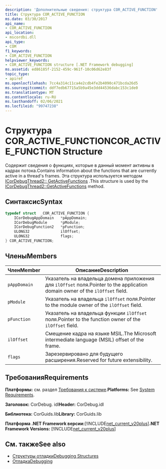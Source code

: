```yaml
---
description: 'Дополнительные сведения: структура COR_ACTIVE_FUNCTION'
title: Структура COR_ACTIVE_FUNCTION
ms.date: 03/30/2017
api_name:
- COR_ACTIVE_FUNCTION
api_location:
- mscordbi.dll
api_type:
- COM
f1_keywords:
- COR_ACTIVE_FUNCTION
helpviewer_keywords:
- COR_ACTIVE_FUNCTION structure [.NET Framework debugging]
ms.assetid: ed86185f-2152-459c-961f-10c06d62e83f
topic_type:
- apiref
ms.openlocfilehash: 7cc4a314c11ca4e2cdb4fe2b4090c471bcda26d5
ms.sourcegitcommit: ddf7edb67715a5b9a45e3dd44536dabc153c1de0
ms.translationtype: MT
ms.contentlocale: ru-RU
ms.lasthandoff: 02/06/2021
ms.locfileid: "99747238"
---
```

# <a name="cor_active_function-structure"></a><span data-ttu-id="41c9d-103">Структура COR_ACTIVE_FUNCTION</span><span class="sxs-lookup"><span data-stu-id="41c9d-103">COR_ACTIVE_FUNCTION Structure</span></span>

<span data-ttu-id="41c9d-104">Содержит сведения о функциях, которые в данный момент активны в кадрах потока.</span><span class="sxs-lookup"><span data-stu-id="41c9d-104">Contains information about the functions that are currently active in a thread's frames.</span></span> <span data-ttu-id="41c9d-105">Эта структура используется методом [ICorDebugThread2:: GetActiveFunctions](icordebugthread2-getactivefunctions-method.md) .</span><span class="sxs-lookup"><span data-stu-id="41c9d-105">This structure is used by the [ICorDebugThread2::GetActiveFunctions](icordebugthread2-getactivefunctions-method.md) method.</span></span>  
  
## <a name="syntax"></a><span data-ttu-id="41c9d-106">Синтаксис</span><span class="sxs-lookup"><span data-stu-id="41c9d-106">Syntax</span></span>  
  
```cpp  
typedef struct  _COR_ACTIVE_FUNCTION {  
    ICorDebugAppDomain   *pAppDomain;  
    ICorDebugModule      *pModule;  
    ICorDebugFunction2   *pFunction;  
    ULONG32              ilOffset;  
    ULONG32              flags;  
} COR_ACTIVE_FUNCTION;  
```  
  
## <a name="members"></a><span data-ttu-id="41c9d-107">Члены</span><span class="sxs-lookup"><span data-stu-id="41c9d-107">Members</span></span>  
  
|<span data-ttu-id="41c9d-108">Член</span><span class="sxs-lookup"><span data-stu-id="41c9d-108">Member</span></span>|<span data-ttu-id="41c9d-109">Описание</span><span class="sxs-lookup"><span data-stu-id="41c9d-109">Description</span></span>|  
|------------|-----------------|  
|`pAppDomain`|<span data-ttu-id="41c9d-110">Указатель на владельца домена приложения для `ilOffset` поля.</span><span class="sxs-lookup"><span data-stu-id="41c9d-110">Pointer to the application domain owner of the `ilOffset` field.</span></span>|  
|`pModule`|<span data-ttu-id="41c9d-111">Указатель на владельца `ilOffset` поля.</span><span class="sxs-lookup"><span data-stu-id="41c9d-111">Pointer to the module owner of the `ilOffset` field.</span></span>|  
|`pFunction`|<span data-ttu-id="41c9d-112">Указатель на владельца функции `ilOffset` поля.</span><span class="sxs-lookup"><span data-stu-id="41c9d-112">Pointer to the function owner of the `ilOffset` field.</span></span>|  
|`ilOffset`|<span data-ttu-id="41c9d-113">Смещение кадра на языке MSIL.</span><span class="sxs-lookup"><span data-stu-id="41c9d-113">The Microsoft intermediate language (MSIL) offset of the frame.</span></span>|  
|`flags`|<span data-ttu-id="41c9d-114">Зарезервировано для будущего расширения.</span><span class="sxs-lookup"><span data-stu-id="41c9d-114">Reserved for future extensibility.</span></span>|  
  
## <a name="requirements"></a><span data-ttu-id="41c9d-115">Требования</span><span class="sxs-lookup"><span data-stu-id="41c9d-115">Requirements</span></span>  

 <span data-ttu-id="41c9d-116">**Платформы:** см. раздел [Требования к системе](../../get-started/system-requirements.md).</span><span class="sxs-lookup"><span data-stu-id="41c9d-116">**Platforms:** See [System Requirements](../../get-started/system-requirements.md).</span></span>  
  
 <span data-ttu-id="41c9d-117">**Заголовок:** CorDebug. idl</span><span class="sxs-lookup"><span data-stu-id="41c9d-117">**Header:** CorDebug.idl</span></span>  
  
 <span data-ttu-id="41c9d-118">**Библиотека:** CorGuids.lib</span><span class="sxs-lookup"><span data-stu-id="41c9d-118">**Library:** CorGuids.lib</span></span>  
  
 <span data-ttu-id="41c9d-119">**Платформа .NET Framework версии:**[!INCLUDE[net_current_v20plus](../../../../includes/net-current-v20plus-md.md)]</span><span class="sxs-lookup"><span data-stu-id="41c9d-119">**.NET Framework Versions:** [!INCLUDE[net_current_v20plus](../../../../includes/net-current-v20plus-md.md)]</span></span>  
  
## <a name="see-also"></a><span data-ttu-id="41c9d-120">См. также</span><span class="sxs-lookup"><span data-stu-id="41c9d-120">See also</span></span>

- [<span data-ttu-id="41c9d-121">Структуры отладки</span><span class="sxs-lookup"><span data-stu-id="41c9d-121">Debugging Structures</span></span>](debugging-structures.md)
- [<span data-ttu-id="41c9d-122">Отладка</span><span class="sxs-lookup"><span data-stu-id="41c9d-122">Debugging</span></span>](index.md)
